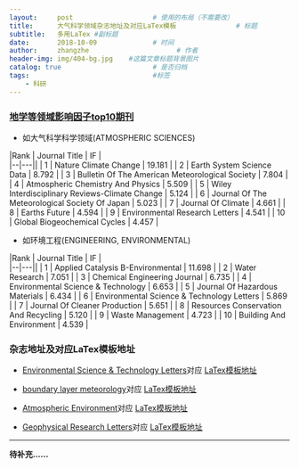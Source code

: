 ```yaml
---
layout:     post                    # 使用的布局（不需要改）
title:      大气科学领域杂志地址及对应LaTex模板               # 标题 
subtitle:   多用LaTex #副标题
date:       2018-10-09              # 时间
author:     zhangzhe                      # 作者
header-img: img/404-bg.jpg    #这篇文章标题背景图片
catalog: true                       # 是否归档
tags:                               #标签
    - 科研
---
```


### [地学等领域影响因子top10期刊](https://mp.weixin.qq.com/s/JjSyCZIAxemYEUHDxKNgiA)
- 如大气科学科学领域(ATMOSPHERIC SCIENCES)  

|Rank | Journal Title | IF |  
|--|---||
| 1 | Nature  Climate Change | 19.181 |
| 2 | Earth System Science Data | 8.792 |
| 3 | Bulletin  Of The American Meteorological Society  | 7.804 |
| 4 | Atmospheric Chemistry And Physics | 5.509 |
| 5 | Wiley  Interdisciplinary Reviews-Climate Change  | 5.124 |
| 6 | Journal Of The Meteorological Society  Of Japan  | 5.023 |
| 7 | Journal  Of Climate | 4.661 |
| 8 | Earths Future | 4.594 |
| 9 | Environmental  Research Letters | 4.541 |
| 10 | Global Biogeochemical Cycles | 4.457 |

- 如环境工程(ENGINEERING, ENVIRONMENTAL) 

|Rank | Journal Title | IF |  
|--|---||
| 1 | Applied  Catalysis B-Environmental | 11.698 |
| 2 | Water Research | 7.051 |
| 3 | Chemical  Engineering Journal  | 6.735 |
| 4 | Environmental Science & Technology | 6.653 |
| 5 | Journal  Of Hazardous Materials  | 6.434 |
| 6 | Environmental Science & Technology  Letters  | 5.869 |
| 7 | Journal  Of Cleaner Production | 5.651 |
| 8 | Resources Conservation And Recycling | 5.120 |
| 9 | Waste  Management | 4.723 |
| 10 | Building And Environment | 4.539 |



### 杂志地址及对应LaTex模板地址


- [Environmental Science & Technology  Letters](https://pubs.acs.org/journal/estlcu)对应 [LaTex模板地址](https://ctan.org/tex-archive/macros/latex/contrib/achemso)


- [boundary layer meteorology](https://link.springer.com/journal/10546)对应 [LaTex模板地址](https://www.springer.com/earth+sciences+and+geography/atmospheric+sciences/journal/10546?detailsPage=pltci_3498553)  

- [Atmospheric Environment](https://www.journals.elsevier.com/atmospheric-environment/)对应 [LaTex模板地址](https://www.elsevier.com/authors/author-schemas/latex-instructions)  

- [Geophysical Research Letters](https://grl-submit.agu.org/cgi-bin/main.plex)对应 [LaTex模板地址](https://publications.agu.org/author-resource-center/checklists-and-templates/)



---

**待补充......**